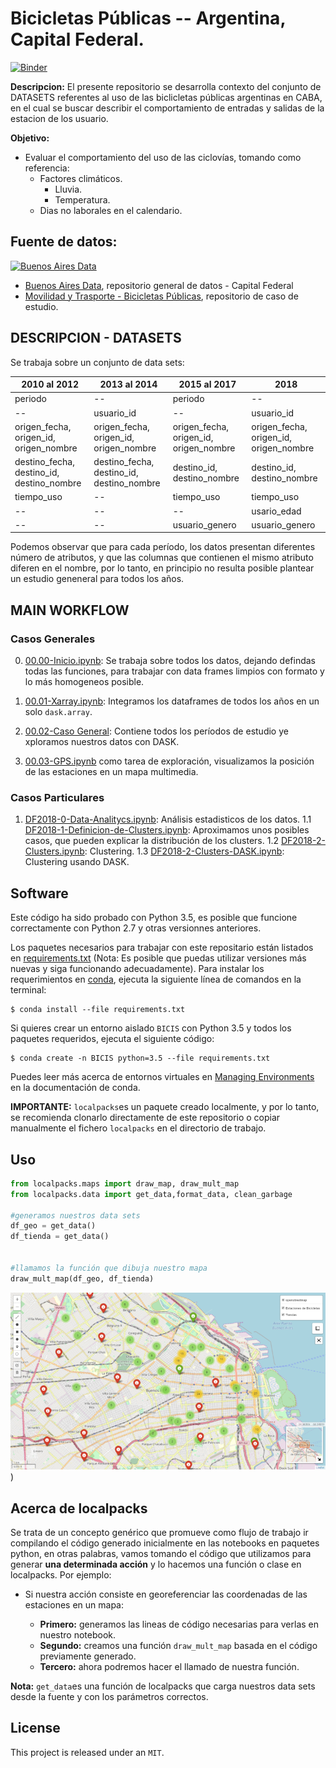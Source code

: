 # Bicicletas Públicas -- Argentina, Capital Federal.

[![Binder](https://mybinder.org/badge_logo.svg)](https://mybinder.org/v2/gh/pydarg/CABA_MyT_BicicletasPublicas.git/master)

**Descripcion:** El presente repositorio se desarrolla contexto del conjunto de DATASETS referentes al uso de las biclicletas públicas argentinas en CABA, en el cual se buscar describir el comportamiento de entradas y salidas de la estacion de los usuario.

**Objetivo:**

- Evaluar el comportamiento del uso de las ciclovías, tomando como referencia:
    - Factores climáticos.
        - Lluvia.
        - Temperatura.
    - Dias no laborales en el calendario.
    
 ## Fuente de datos:
 
 <a href="https://data.buenosaires.gob.ar/"><img src="https://encrypted-tbn0.gstatic.com/images?q=tbn:ANd9GcSHdG_Yw1E_0GI1_EZry16Zo-60hYAxlgzovIh4Fy_mN3Y7Yn3T" alt="Buenos Aires Data" width="150px"></a>
 
- [Buenos Aires Data](https://data.buenosaires.gob.ar/), repositorio general de datos - Capital Federal
- [Movilidad y Trasporte - Bicicletas Públicas](https://data.buenosaires.gob.ar/dataset/bicicletas-publicas), repositorio de caso de estudio.

## DESCRIPCION - DATASETS

Se trabaja sobre un conjunto de data sets:

2010 al 2012 | 2013 al 2014 | 2015 al 2017 | 2018
------------ | ------------- | ------------ | -------------
periodo | -- | periodo | --
-- | usuario_id | -- | usuario_id
origen_fecha, origen_id, origen_nombre | origen_fecha, origen_id, origen_nombre | origen_fecha, origen_id, origen_nombre | origen_fecha, origen_id, origen_nombre
destino_fecha, destino_id, destino_nombre| destino_fecha, destino_id, destino_nombre | destino_id, destino_nombre | destino_id, destino_nombre
tiempo_uso | -- | tiempo_uso | tiempo_uso
-- | -- | -- | usario_edad
-- | -- | usuario_genero | usuario_genero


Podemos observar que para cada período, los datos presentan diferentes  número de atributos, y que las columnas que contienen el mismo atributo diferen en el nombre, por lo tanto, en principio no resulta posible plantear un estudio geneneral para todos los años.

## MAIN WORKFLOW
### Casos Generales
0. [00.00-Inicio.ipynb](./notebooks/00.00-Inicio.ipynb): Se trabaja sobre todos los datos, dejando defindas todas las funciones, para trabajar con data frames limpios con formato y lo más homogeneos posible.

1. [00.01-Xarray.ipynb](./notebooks/00.01-Xarray.ipynb): Integramos los dataframes de todos los años en un solo `dask.array`.

2. [00.02-Caso General](): Contiene todos los períodos de estudio ye xploramos nuestros datos con DASK.

3. [00.03-GPS.ipynb](./notebooks/00.03-GPS.ipynb) como tarea de exploración, visualizamos la posición de las estaciones en un mapa multimedia.

### Casos Particulares

1. [DF2018-0-Data-Analitycs.ipynb](./notebooks/DF2018-0-Data-Analitycs.ipynb): Análisis estadisticos de los datos.
    1.1 [DF2018-1-Definicion-de-Clusters.ipynb](./notebooks/DF2018-1-Definicion-de-Clusters.ipynb): Aproximamos unos posibles casos, que pueden explicar la distribución de los clusters.
    1.2 [DF2018-2-Clusters.ipynb](./notebooks/DF2018-2-Clusters.ipynb): Clustering.
    1.3 [DF2018-2-Clusters-DASK.ipynb](./notebooks/DF2018-3-Clusters-DASK.ipynb): Clustering usando DASK.


## Software

Este código ha sido probado con Python 3.5, es posible que funcione correctamente con Python 2.7 y otras versionnes anteriores.

Los paquetes necesarios para trabajar con este repositario están listados en [requirements.txt](requirements.txt) (Nota: Es posible que puedas utilizar versiones más nuevas y siga funcionando adecuadamente).
Para instalar los requerimientos en [conda](http://conda.pydata.org), ejecuta la siguiente línea de comandos en la terminal:

```
$ conda install --file requirements.txt
```

Si quieres crear un entorno aislado ``BICIS`` con Python 3.5 y todos los paquetes requeridos, ejecuta el siguiente código:

```
$ conda create -n BICIS python=3.5 --file requirements.txt
```

Puedes leer más acerca de entornos virtuales en [Managing Environments](http://conda.pydata.org/docs/using/envs.html) en la documentación de conda.

**IMPORTANTE:**  `localpacks`es un paquete creado localmente, y por lo tanto, se recomienda clonarlo directamente de este repositorio o copiar manualmente el fichero `localpacks` en el directorio de trabajo.

## Uso

```python
from localpacks.maps import draw_map, draw_mult_map
from localpacks.data import get_data,format_data, clean_garbage

#generamos nuestros data sets
df_geo = get_data()
df_tienda = get_data()


#llamamos la función que dibuja nuestro mapa
draw_mult_map(df_geo, df_tienda)

```
![Mapa de Estaciones y Tiendas](images/map.png))


## Acerca de localpacks

Se trata de un concepto genérico que promueve como flujo de trabajo ir compilando el código generado inicialmente en las notebooks en paquetes python, en otras palabras, vamos tomando el código que utilizamos para generar **una determinada acción** y lo hacemos una función o clase en localpacks. Por ejemplo:

- Si nuestra acción consiste en georeferenciar las coordenadas de las estaciones en un mapa:

    - **Primero:** generamos las lineas de código necesarias para verlas en nuestro notebook.
    - **Segundo:** creamos una función `draw_mult_map` basada en el código previamente generado.
    - **Tercero:** ahora podremos hacer el llamado de nuestra función.
    
**Nota:** `get_data`es una función de localpacks que carga nuestros data sets desde la fuente y con los parámetros correctos.


## License


This project is released under an `MIT`.
